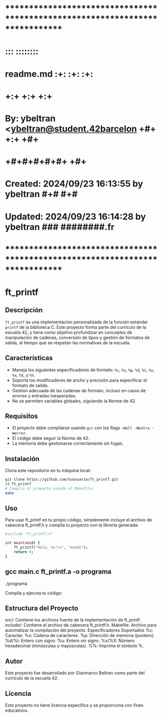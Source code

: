 # **************************************************************************** #
#                                                                              #
#                                                         :::      ::::::::    #
#    readme.md                                          :+:      :+:    :+:    #
#                                                     +:+ +:+         +:+      #
#    By: ybeltran <ybeltran@student.42barcelon      +#+  +:+       +#+         #
#                                                 +#+#+#+#+#+   +#+            #
#    Created: 2024/09/23 16:13:55 by ybeltran          #+#    #+#              #
#    Updated: 2024/09/23 16:14:28 by ybeltran         ###   ########.fr        #
#                                                                              #
# **************************************************************************** #

# ft_printf

## Descripción

`ft_printf` es una implementación personalizada de la función estándar `printf` de la biblioteca C. Este proyecto forma parte del currículo de la escuela 42, y tiene como objetivo profundizar en conceptos de manipulación de cadenas, conversión de tipos y gestión de formatos de salida, al tiempo que se respetan las normativas de la escuela.

## Características

- Maneja los siguientes especificadores de formato: `%c`, `%s`, `%p`, `%d`, `%i`, `%u`, `%x`, `%X`, y `%%`.
- Soporta los modificadores de ancho y precisión para especificar el formato de salida.
- Gestión adecuada de las cadenas de formato, incluso en casos de errores y entradas inesperadas.
- No se permiten variables globales, siguiendo la Norme de 42.

## Requisitos

- El proyecto debe compilarse usando `gcc` con los flags `-Wall -Wextra -Werror`.
- El código debe seguir la Norme de 42.
- La memoria debe gestionarse correctamente sin fugas.

## Instalación

Clona este repositorio en tu máquina local:

```bash
git clone https://github.com/tuusuario/ft_printf.git
cd ft_printf
# Compila el proyecto usando el Makefile:
make
```
## Uso
Para usar ft_printf en tu propio código, simplemente incluye el archivo de cabecera ft_printf.h y compila tu proyecto con la librería generada:


```bash
#include "ft_printf.h"

int main(void) {
    ft_printf("Hola, %s!\n", "mundo");
    return 0;
}
```
## gcc main.c ft_printf.a -o programa
./programa 

Compila y ejecuta tu código:


## Estructura del Proyecto
src/: Contiene los archivos fuente de la implementación de ft_printf.
include/: Contiene el archivo de cabecera ft_printf.h.
Makefile: Archivo para automatizar la compilación del proyecto.
Especificadores Soportados
%c: Caracter.
%s: Cadena de caracteres.
%p: Dirección de memoria (puntero).
%d/%i: Entero con signo.
%u: Entero sin signo.
%x/%X: Número hexadecimal (minúsculas y mayúsculas).
%%: Imprime el símbolo %.

## Autor
Este proyecto fue desarrollado por Gianmarco Beltran como parte del currículo de la escuela 42.

## Licencia
Este proyecto no tiene licencia específica y se proporciona con fines educativos.

